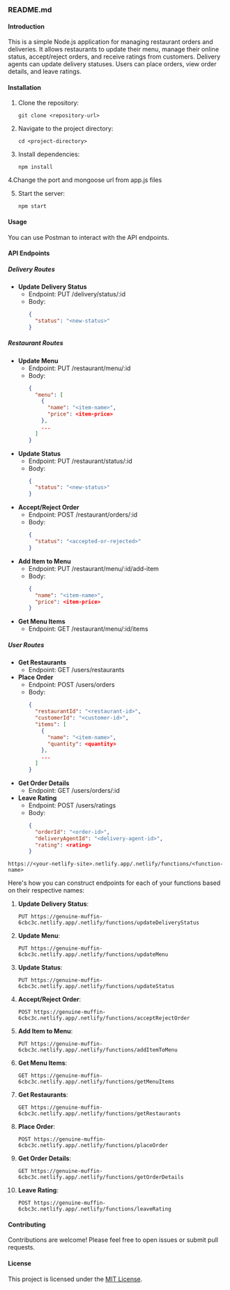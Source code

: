 ### README.md

#### Introduction
This is a simple Node.js application for managing restaurant orders and deliveries. It allows restaurants to update their menu, manage their online status, accept/reject orders, and receive ratings from customers. Delivery agents can update delivery statuses. Users can place orders, view order details, and leave ratings.

#### Installation
1. Clone the repository:
   ```
   git clone <repository-url>
   ```
2. Navigate to the project directory:
   ```
   cd <project-directory>
   ```
3. Install dependencies:
   ```
   npm install
   ```

4.Change the port and mongoose url from app.js files

5. Start the server:
   ```
   npm start
   ```

#### Usage
You can use Postman to interact with the API endpoints.

#### API Endpoints

##### Delivery Routes
- **Update Delivery Status**
  - Endpoint: PUT /delivery/status/:id
  - Body: 
    ```json
    {
      "status": "<new-status>"
    }
    ```
    
##### Restaurant Routes
- **Update Menu**
  - Endpoint: PUT /restaurant/menu/:id
  - Body: 
    ```json
    {
      "menu": [
        {
          "name": "<item-name>",
          "price": <item-price>
        },
        ...
      ]
    }
    ```
- **Update Status**
  - Endpoint: PUT /restaurant/status/:id
  - Body:
    ```json
    {
      "status": "<new-status>"
    }
    ```
- **Accept/Reject Order**
  - Endpoint: POST /restaurant/orders/:id
  - Body:
    ```json
    {
      "status": "<accepted-or-rejected>"
    }
    ```
- **Add Item to Menu**
  - Endpoint: PUT /restaurant/menu/:id/add-item
  - Body:
    ```json
    {
      "name": "<item-name>",
      "price": <item-price>
    }
    ```
- **Get Menu Items**
  - Endpoint: GET /restaurant/menu/:id/items

##### User Routes
- **Get Restaurants**
  - Endpoint: GET /users/restaurants
- **Place Order**
  - Endpoint: POST /users/orders
  - Body:
    ```json
    {
      "restaurantId": "<restaurant-id>",
      "customerId": "<customer-id>",
      "items": [
        {
          "name": "<item-name>",
          "quantity": <quantity>
        },
        ...
      ]
    }
    ```
- **Get Order Details**
  - Endpoint: GET /users/orders/:id
- **Leave Rating**
  - Endpoint: POST /users/ratings
  - Body:
    ```json
    {
      "orderId": "<order-id>",
      "deliveryAgentId": "<delivery-agent-id>",
      "rating": <rating>
    }
    ```



```
https://<your-netlify-site>.netlify.app/.netlify/functions/<function-name>
```

Here's how you can construct endpoints for each of your functions based on their respective names:

1. **Update Delivery Status**:
   ```
   PUT https://genuine-muffin-6cbc3c.netlify.app/.netlify/functions/updateDeliveryStatus
   ```

2. **Update Menu**:
   ```
   PUT https://genuine-muffin-6cbc3c.netlify.app/.netlify/functions/updateMenu
   ```

3. **Update Status**:
   ```
   PUT https://genuine-muffin-6cbc3c.netlify.app/.netlify/functions/updateStatus
   ```

4. **Accept/Reject Order**:
   ```
   POST https://genuine-muffin-6cbc3c.netlify.app/.netlify/functions/acceptRejectOrder
   ```

5. **Add Item to Menu**:
   ```
   PUT https://genuine-muffin-6cbc3c.netlify.app/.netlify/functions/addItemToMenu
   ```

6. **Get Menu Items**:
   ```
   GET https://genuine-muffin-6cbc3c.netlify.app/.netlify/functions/getMenuItems
   ```

7. **Get Restaurants**:
   ```
   GET https://genuine-muffin-6cbc3c.netlify.app/.netlify/functions/getRestaurants
   ```

8. **Place Order**:
   ```
   POST https://genuine-muffin-6cbc3c.netlify.app/.netlify/functions/placeOrder
   ```

9. **Get Order Details**:
   ```
   GET https://genuine-muffin-6cbc3c.netlify.app/.netlify/functions/getOrderDetails
   ```

10. **Leave Rating**:
    ```
    POST https://genuine-muffin-6cbc3c.netlify.app/.netlify/functions/leaveRating
    ```


#### Contributing
Contributions are welcome! Please feel free to open issues or submit pull requests.

#### License
This project is licensed under the [MIT License](LICENSE).
